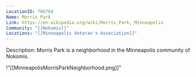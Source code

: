 ```yaml
---
LocationID: 706769
Name: Morris Park
Link: https://en.wikipedia.org/wiki/Morris_Park,_Minneapolis 
Community: "[[Nokomis]]"
Locations: "[[Minneapolis Veteran's Association]]"
---
```


Description:
Morris Park is a neighborhood in the Minneapolis community of Nokomis.

!"[[MinneapolisMorrisParkNeighborhood.png]]"